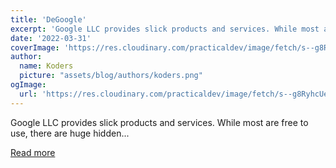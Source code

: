 ```yaml
---
title: 'DeGoogle'
excerpt: 'Google LLC provides slick products and services. While most are free to use, there are huge hidden...'
date: '2022-03-31'
coverImage: 'https://res.cloudinary.com/practicaldev/image/fetch/s--g8RyhcUe--/c_imagga_scale,f_auto,fl_progressive,h_420,q_auto,w_1000/https://dev-to-uploads.s3.amazonaws.com/uploads/articles/voah4glou71ifrrdi29g.jpeg'
author:
  name: Koders
  picture: "assets/blog/authors/koders.png"
ogImage:
  url: 'https://res.cloudinary.com/practicaldev/image/fetch/s--g8RyhcUe--/c_imagga_scale,f_auto,fl_progressive,h_420,q_auto,w_1000/https://dev-to-uploads.s3.amazonaws.com/uploads/articles/voah4glou71ifrrdi29g.jpeg'
---
```


Google LLC provides slick products and services. While most are free to use, there are huge hidden...

[Read more](https://dev.to/jmau111/degoogle-21k5)
